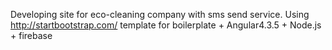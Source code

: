 Developing site for eco-cleaning company with sms send service.
Using http://startbootstrap.com/ template for boilerplate + Angular4.3.5 + Node.js + firebase